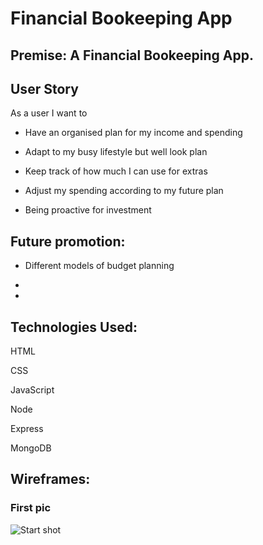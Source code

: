# Financial Bookeeping App

## Premise: A Financial Bookeeping App.

## User Story
As a user I want to

* Have an organised plan for my income and spending

* Adapt to my busy lifestyle but well look plan

* Keep track of how much I can use for extras

* Adjust my spending according to my future plan

* Being proactive for investment

## Future promotion:
* Different models of budget planning

* 

* 

## Technologies Used:
HTML

CSS

JavaScript 

Node

Express

MongoDB

## Wireframes: 
### First pic
![Start shot](https://github.com/hnhtran/Financial-Bookeeping-App/blob/main/assets/project%202%20wireframe.png)